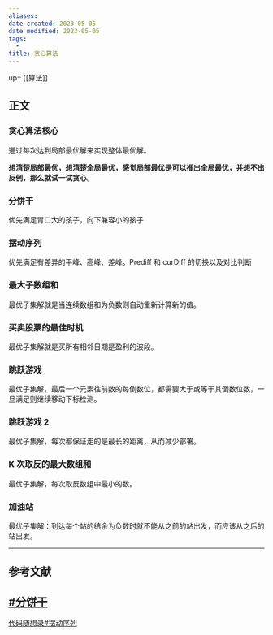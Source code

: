 ```yaml
---
aliases: 
date created: 2023-05-05
date modified: 2023-05-05
tags:
  - 
title: 贪心算法
---
```


up:: [[算法]]

## 正文

### 贪心算法核心

通过每次达到局部最优解来实现整体最优解。

**想清楚局部最优，想清楚全局最优，感觉局部最优是可以推出全局最优，并想不出反例，那么就试一试贪心**。

### 分饼干

优先满足胃口大的孩子，向下兼容小的孩子

### 摆动序列

优先满足有差异的平峰、高峰、差峰。Prediff 和 curDiff 的切换以及对比判断

### 最大子数组和

最优子集解就是当连续数组和为负数则自动重新计算新的值。

### 买卖股票的最佳时机

最优子集解就是买所有相邻日期是盈利的波段。

### 跳跃游戏

最优子集解，最后一个元素往前数的每倒数位，都需要大于或等于其倒数位数，一旦满足则继续移动下标检测。

### 跳跃游戏 2

最优子集解，每次都保证走的是最长的距离，从而减少部署。

### K 次取反的最大数组和

最优子集解，每次取反数组中最小的数。

### 加油站
最优子集解：到达每个站的结余为负数时就不能从之前的站出发，而应该从之后的站出发。

---

## 参考文献

## [#分饼干](https://www.programmercarl.com/0455.%E5%88%86%E5%8F%91%E9%A5%BC%E5%B9%B2.html#%E5%85%B6%E4%BB%96%E8%AF%AD%E8%A8%80%E7%89%88%E6%9C%AC)

[代码随想录#摆动序列](https://www.programmercarl.com/0376.%E6%91%86%E5%8A%A8%E5%BA%8F%E5%88%97.html#_376-%E6%91%86%E5%8A%A8%E5%BA%8F%E5%88%97)
